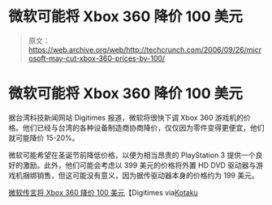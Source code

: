 # 微软可能将 Xbox 360 降价 100 美元

> 原文：<https://web.archive.org/web/http://techcrunch.com/2006/09/26/microsoft-may-cut-xbox-360-prices-by-100/>

# 微软可能将 Xbox 360 降价 100 美元

据台湾科技新闻网站 Digitimes 报道，微软将很快下调 Xbox 360 游戏机的价格。他们已经与台湾的各种设备制造商协商降价，仅仅因为零件变得更便宜，他们就可能降价 15-20%。

微软可能希望在圣诞节前降低价格，以便为相当昂贵的 PlayStation 3 提供一个良好的激励。此外，他们可能会考虑以 399 美元的价格将外置 HD DVD 驱动器与游戏机捆绑销售，但这可能没有意义，因为据传驱动器本身的价格约为 199 美元。

[微软传言将 Xbox 360 降价 100 美元](https://web.archive.org/web/20201129141056/http://www.digitimes.com/systems/a20060726A1001.html)【Digitimes via[Kotaku](https://web.archive.org/web/20201129141056/http://www.kotaku.com/gaming/rumor/rumor-microsoft-to-cut-360-by-100-203256.php)